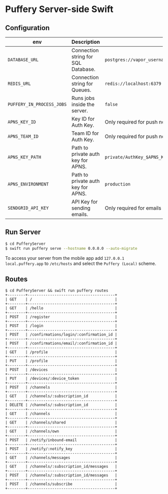 # Puffery Server-side Swift

## Configuration

| env                       | Description                         | Default                                                                  |
| ------------------------- | ----------------------------------- | ------------------------------------------------------------------------ |
| `DATABASE_URL`            | Connection string for SQL Database. | `postgres://vapor_username:vapor_password@localhost:5432/vapor_database` |
| `REDIS_URL`               | Connection string for Queues.       | `redis://localhost:6379`                                                 |
| `PUFFERY_IN_PROCESS_JOBS` | Runs jobs inside the server.        | `false`                                                                  |
| `APNS_KEY_ID`             | Key ID for Auth Key.                | Only required for push notifications                                     |
| `APNS_TEAM_ID`            | Team ID for Auth Key.               | Only required for push notifications                                     |
| `APNS_KEY_PATH`           | Path to private auth key for APNS.  | `private/AuthKey_$APNS_KEY_ID.p8`                                        |
| `APNS_ENVIRONMENT`        | Path to private auth key for APNS.  | `production`                                                             |
| `SENDGRID_API_KEY`        | API Key for sending emails.         | Only required for emails                                                 |

## Run Server

```bash
$ cd PufferyServer
$ swift run puffery serve --hostname 0.0.0.0 --auto-migrate
```

To access your server from the mobile app add `127.0.0.1 local.puffery.app` to `/etc/hosts` and select the `Puffery (Local)` scheme.

## Routes

```
$ cd PufferyServer && swift run puffery routes
+--------+---------------------------------------+
| GET    | /                                     |
+--------+---------------------------------------+
| GET    | /hello                                |
+--------+---------------------------------------+
| POST   | /register                             |
+--------+---------------------------------------+
| POST   | /login                                |
+--------+---------------------------------------+
| POST   | /confirmations/login/:confirmation_id |
+--------+---------------------------------------+
| POST   | /confirmations/email/:confirmation_id |
+--------+---------------------------------------+
| GET    | /profile                              |
+--------+---------------------------------------+
| PUT    | /profile                              |
+--------+---------------------------------------+
| POST   | /devices                              |
+--------+---------------------------------------+
| PUT    | /devices/:device_token                |
+--------+---------------------------------------+
| POST   | /channels                             |
+--------+---------------------------------------+
| GET    | /channels/:subscription_id            |
+--------+---------------------------------------+
| DELETE | /channels/:subscription_id            |
+--------+---------------------------------------+
| GET    | /channels                             |
+--------+---------------------------------------+
| GET    | /channels/shared                      |
+--------+---------------------------------------+
| GET    | /channels/own                         |
+--------+---------------------------------------+
| POST   | /notify/inbound-email                 |
+--------+---------------------------------------+
| POST   | /notify/:notify_key                   |
+--------+---------------------------------------+
| GET    | /channels/messages                    |
+--------+---------------------------------------+
| GET    | /channels/:subscription_id/messages   |
+--------+---------------------------------------+
| POST   | /channels/:subscription_id/messages   |
+--------+---------------------------------------+
| POST   | /channels/subscribe                   |
+--------+---------------------------------------+
```
